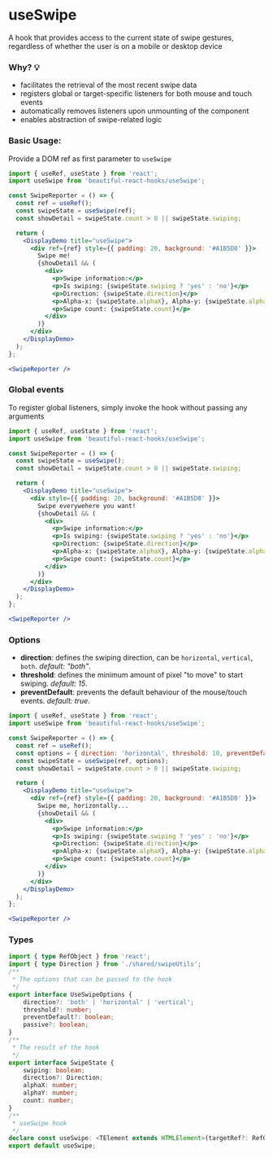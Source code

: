 # useSwipe

A hook that provides access to the current state of swipe gestures, regardless of whether the user is on a mobile or desktop device

### Why? 💡

- facilitates the retrieval of the most recent swipe data
- registers global or target-specific listeners for both mouse and touch events
- automatically removes listeners upon unmounting of the component
- enables abstraction of swipe-related logic

### Basic Usage:

Provide a DOM ref as first parameter to `useSwipe`

```jsx harmony
import { useRef, useState } from 'react';
import useSwipe from 'beautiful-react-hooks/useSwipe';

const SwipeReporter = () => {
  const ref = useRef();
  const swipeState = useSwipe(ref);
  const showDetail = swipeState.count > 0 || swipeState.swiping;

  return (
    <DisplayDemo title="useSwipe">
      <div ref={ref} style={{ padding: 20, background: '#A1B5D8' }}>
        Swipe me!
        {showDetail && (
          <div>
            <p>Swipe information:</p>
            <p>Is swiping: {swipeState.swiping ? 'yes' : 'no'}</p>
            <p>Direction: {swipeState.direction}</p>
            <p>Alpha-x: {swipeState.alphaX}, Alpha-y: {swipeState.alphaY} </p>
            <p>Swipe count: {swipeState.count}</p>
          </div>
        )}
      </div>
    </DisplayDemo>
  );
};

<SwipeReporter />
```

### Global events

To register global listeners, simply invoke the hook without passing any arguments

```jsx harmony
import { useRef, useState } from 'react';
import useSwipe from 'beautiful-react-hooks/useSwipe';

const SwipeReporter = () => {
  const swipeState = useSwipe();
  const showDetail = swipeState.count > 0 || swipeState.swiping;

  return (
    <DisplayDemo title="useSwipe">
      <div style={{ padding: 20, background: '#A1B5D8' }}>
        Swipe everywehere you want!
        {showDetail && (
          <div>
            <p>Swipe information:</p>
            <p>Is swiping: {swipeState.swiping ? 'yes' : 'no'}</p>
            <p>Direction: {swipeState.direction}</p>
            <p>Alpha-x: {swipeState.alphaX}, Alpha-y: {swipeState.alphaY} </p>
            <p>Swipe count: {swipeState.count}</p>
          </div>
        )}
      </div>
    </DisplayDemo>
  );
};

<SwipeReporter />
```

### Options

* **direction**: defines the swiping direction, can be `horizontal`, `vertical`, `both`. _default: "both"_.
* **threshold**: defines the minimum amount of pixel "to move" to start swiping. _default: 15_.
* **preventDefault**: prevents the default behaviour of the mouse/touch events. _default: true_.

```jsx harmony
import { useRef, useState } from 'react';
import useSwipe from 'beautiful-react-hooks/useSwipe';

const SwipeReporter = () => {
  const ref = useRef();
  const options = { direction: 'horizontal', threshold: 10, preventDefault: true };
  const swipeState = useSwipe(ref, options);
  const showDetail = swipeState.count > 0 || swipeState.swiping;

  return (
    <DisplayDemo title="useSwipe">
      <div ref={ref} style={{ padding: 20, background: '#A1B5D8' }}>
        Swipe me, horizontally...
        {showDetail && (
          <div>
            <p>Swipe information:</p>
            <p>Is swiping: {swipeState.swiping ? 'yes' : 'no'}</p>
            <p>Direction: {swipeState.direction}</p>
            <p>Alpha-x: {swipeState.alphaX}, Alpha-y: {swipeState.alphaY} </p>
            <p>Swipe count: {swipeState.count}</p>
          </div>
        )}
      </div>
    </DisplayDemo>
  );
};

<SwipeReporter />
```

<!-- Types -->
### Types
    
```typescript static
import { type RefObject } from 'react';
import { type Direction } from './shared/swipeUtils';
/**
 * The options that can be passed to the hook
 */
export interface UseSwipeOptions {
    direction?: 'both' | 'horizontal' | 'vertical';
    threshold?: number;
    preventDefault?: boolean;
    passive?: boolean;
}
/**
 * The result of the hook
 */
export interface SwipeState {
    swiping: boolean;
    direction?: Direction;
    alphaX: number;
    alphaY: number;
    count: number;
}
/**
 * useSwipe hook
 */
declare const useSwipe: <TElement extends HTMLElement>(targetRef?: RefObject<TElement> | undefined, options?: UseSwipeOptions) => SwipeState;
export default useSwipe;

```
<!-- Types:end -->